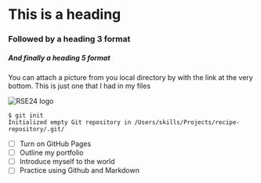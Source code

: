 # This is a heading

### Followed by a heading 3 format

##### And finally a heading 5 format

You can attach a picture from you local directory by with the link at the very bottom. This is just one that I had in my files

![RSE24 logo](https://github.com/user-attachments/assets/a48af33e-e85c-4d59-974b-55aab4761507)

```
$ git init
Initialized empty Git repository in /Users/skills/Projects/recipe-repository/.git/
```

- [ ] Turn on GitHub Pages
- [ ] Outline my portfolio
- [ ] Introduce myself to the world
- [ ] Practice using Github and Markdown
